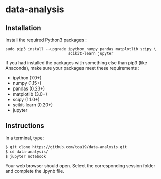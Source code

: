 # data-analysis

## Installation

Install the required Python3 packages :

```
sudo pip3 install --upgrade ipython numpy pandas matplotlib scipy \
                            scikit-learn jupyter
```

If you had installed the packages with something else than pip3 (like Anaconda),
make sure your packages meet these requirements :

  * ipython (7.0+)
  * numpy (1.15+)
  * pandas (0.23+)
  * matplotlib (3.0+)
  * scipy (1.1.0+)
  * scikit-learn (0.20+)
  * jupyter

## Instructions

In a terminal, type:

```bash
$ git clone https://github.com/tca19/data-analysis.git
$ cd data-analysis/
$ jupyter notebook
```

Your web browser should open. Select the corresponding session folder and
complete the .ipynb file.
